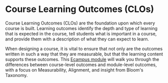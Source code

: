 # Course Learning Outcomes (CLOs)

Course Learning Outcomes (CLOs) are the foundation upon which every course is built.  Learning outcomes identify the depth and type of learning that is expected in the course, tell students what is important in a course, and provide them with a description of what they can expect to learn.

When designing a course, it is vital to ensure that not only are the outcomes written in such a way that they are measurable, but that the learning content supports these outcomes.  This [Ecampus module](https://courses.ecampus.oregonstate.edu/building_effective_learning_outcomes/story_html5.html) will walk you through the differences between course-level outcomes and module-level outcomes, with a focus on Measurability, Alignment, and insight from Bloom's Taxonomy.